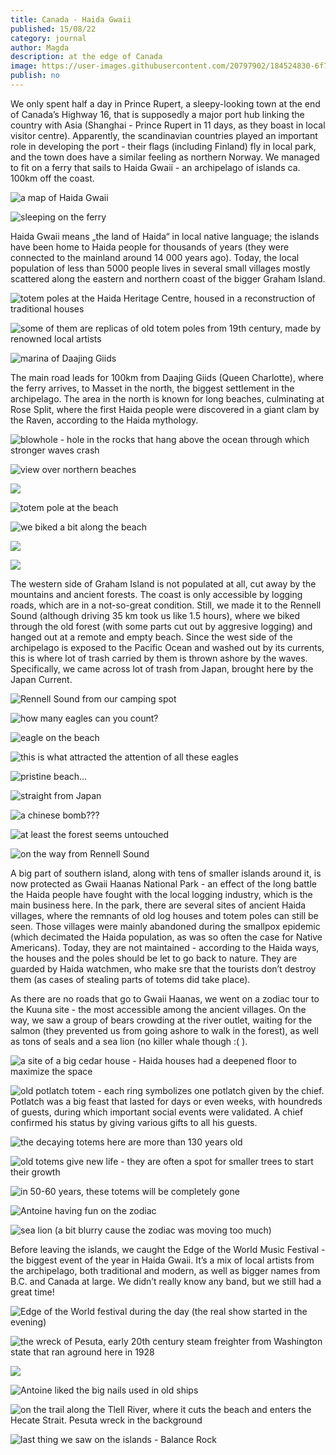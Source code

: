```yaml
---
title: Canada - Haida Gwaii
published: 15/08/22
category: journal
author: Magda
description: at the edge of Canada
image: https://user-images.githubusercontent.com/20797902/184524830-6f76e24e-18f6-46e7-9940-08ec61506dbe.jpg
publish: no
---
```


We only spent half a day in Prince Rupert, a sleepy-looking town at the end of Canada’s Highway 16, that is supposedly a major port hub linking the country with Asia (Shanghai - Prince Rupert in 11 days, as they boast in local visitor centre). Apparently, the scandinavian countries played an important role in developing the port - their flags (including Finland) fly in local park, and the town does have a similar feeling as northern Norway. We managed to fit on a ferry that sails to Haida Gwaii - an archipelago of islands ca. 100km off the coast.

![a map of Haida Gwaii](https://user-images.githubusercontent.com/20797902/184524578-4fd68bc7-aa48-4fb2-accc-b46ee750e8ed.png)

![sleeping on the ferry](https://lh3.googleusercontent.com/lfyJgQr6xoExKgEqKZFVeE7CZOLJCf-KAMdrSGwSYdj1mOKX03ijvnXjzVA7YwQ-wS72o9lwSdmq4XPLOWw6YUZG9ZuMnklsAouA4c9QZTDAWxc9OhpqsyAe7aspSZCRNSQb_TGr9rNRCf5m0ZXgsn-9TFW5g9d1ek29hgdyuXdnlu1POnw5C0LEtCiQbJiWbtVEJGS0UEHReXatqjtSFRHpIT-dzgZMkHU5Y3wj7Q0UrscwcO4WBrXXaiNyrgpDMjUsoiYS9qvlLMcb2MYdjkh9alTEI1VOvvQBY2ZYLQdMBwcto0odZkHJslJTTFI-P86nnEIzG1fSs3U0YdD_xvTkchAe2_AtUG_Lv44UoEIVrUskR-fxbJl4ytKUO5hXHHK_LgFGG6prKOx3AwhOgZVbQV6coct8Mr3IJ7QFBYldFEmMmuhj4ZoeH4qCENmWa4dmVHIEtadzrp1jTLcFRqL_S4ywMHRqzCVaZZpuRqb1oDeCDdX8uvTsJIo_Xsn5BVDD4s9JZyMSXd41z3YMwOZcmhEmwjJNQkMTnLwqQp_KwNrtFTq1r3x_8OaM5w_0Vk6y_GJ6IpzKW_b8zl0jF88raXLgxcuqhsG7GwHEIFcavJR9dKG1j-s59Z-YL4AM9CO2tJXpea9VLAFOfENgrEL8IFW9ZmuTKm1mFL6WEVJj2SQXfxK9hkY6NBJ94IeuRn4gj_PeZE5NI5Ujqcmm5vNCuel9AIPsFtExmL1_zpDXpsE4QWhuM0XN3TrGLHUFiO2LHzBQpps9M3mN7p0qBEsmkGbI4gqbhu4Yj8ZX_kBEA31ebTVE=w1500-h1000-no)

Haida Gwaii means „the land of Haida“ in local native language; the islands have been home to Haida people for thousands of years (they were connected to the mainland around 14 000 years ago). Today, the local population of less than 5000 people lives in several small villages mostly scattered along the eastern and northern coast of the bigger Graham Island. 

![totem poles at the Haida Heritage Centre, housed in a reconstruction of traditional houses](https://user-images.githubusercontent.com/20797902/184524800-1582e095-addc-40a1-bc1d-68b8f9af3b39.jpg)

![some of them are replicas of old totem poles from 19th century, made by renowned local artists](https://user-images.githubusercontent.com/20797902/184524815-6dda4172-8b01-4cb1-8e98-edf7dec35326.jpg)

![marina of Daajing Giids](https://user-images.githubusercontent.com/20797902/184524884-afb9d6a0-bc59-4797-8578-b180f3200bb4.jpg)

The main road leads for 100km from Daajing Giids (Queen Charlotte), where the ferry arrives, to Masset in the north, the biggest settlement in the archipelago. The area in the north is known for long beaches, culminating at Rose Split, where the first Haida people were discovered in a giant clam by the Raven, according to the Haida mythology.

![blowhole - hole in the rocks that hang above the ocean through which stronger waves crash](https://user-images.githubusercontent.com/20797902/184524822-773d7f32-ae65-4190-86dc-481699a9ddb5.jpg)

![view over northern beaches](https://user-images.githubusercontent.com/20797902/184524830-6f76e24e-18f6-46e7-9940-08ec61506dbe.jpg)

![](https://user-images.githubusercontent.com/20797902/184524841-7e4caa7f-f922-4ace-80ab-7e693d325b62.jpg)

![totem pole at the beach](https://user-images.githubusercontent.com/20797902/184524857-8a4d6e40-9dd8-4107-8976-8bfc53600dd0.jpg)

![we biked a bit along the beach](https://user-images.githubusercontent.com/20797902/184524862-e8238683-0d51-487b-9312-ec1ca483185b.jpg)

![](https://user-images.githubusercontent.com/20797902/184524872-de731f07-672d-4632-b62f-4d1b9b529928.jpg)

![](https://user-images.githubusercontent.com/20797902/184524876-4faeaaf9-0641-4266-8473-944462311722.jpg)

The western side of Graham Island is not populated at all, cut away by the mountains and ancient forests. The coast is only accessible by logging roads, which are in a not-so-great condition. Still, we made it to the Rennell Sound (although driving 35 km took us like 1.5 hours), where we biked through the old forest (with some parts cut out by aggresive logging) and hanged out at a remote and empty beach. Since the west side of the archipelago is exposed to the Pacific Ocean and washed out by its currents, this is where lot of trash carried by them is thrown ashore by the waves. Specifically, we came across lot of trash from Japan, brought here by the Japan Current.

![Rennell Sound from our camping spot](https://lh3.googleusercontent.com/YDrsTrmD_ojgaz2Vi5x0KNHfc0BrnRDu-f6BSvwQuWVm9xMGfMNJVULAbNTqTtz1qGS7_73U3QTDhX5JvU-avbyS409KOGBnEsYWTdFfpYOZ4m1iSHxiskStZmawLQ0AJgNl_qH_xjaIRr4HhDYGlRs4m8aQqVOGZKJwhpBFWJ0WbAM-NpaGhZNrpRJn3asS4i5h_FDhkX0hUNbGRr0J_3cB92qHU6iy7lkm1-7tezAilnIK3Q7s3KiseTw7SXtTKKSkT2bl98OeCKw8KGzDLr_VK8EaB8zwTg0vfdIPK0QrdSeB4PgS_XkLzYAhdyrekkhP5FK6YZrJQPNU6uN5Ck9G-4t6ViqEszKiCLwO74jPJqpa2LWRnbX2E8IG9DAn0_oX5lSxm8ZekdXppsXgps_OTUm9o5V5rJSo88rH5SeIrGy3crYlWPLTSSHlBnQ58BAfQumb67BrowqxCz5Ib0iev3jgKD-urad5NwI45sbPphlWr0yECLFf-K5ZzWP_3GdlRjaZ5jaF4abd-ea54kRVI8saJ2dBQjmNQCPAFpwD5eaKdE9MuUvadj2oRLE8MVgM9LOEoJ3WU3pepX5sis8pMnpBF3lro-MWJetqP1f5QvhPGjyaz42EIV-TCMaGFVNILAg2hAaAW2MmolYbDDfH88h7xpz1lfxzfyaIlMaaBw9FhZtZEpXcGi092PeDpF0i91tEJ5DMikUc-_zKPCzor0MBIO7jEhODPoYv4s5fWXCmldxI5Zxof8cOg1OjmfuUjAXw3ha8AvuyIoVQ7hAL44cA9gfee8SDONKx8aTLGB21xZB6=w1500-h1000-no)

![how many eagles can you count?](https://user-images.githubusercontent.com/20797902/184546762-fd1a58b8-efc6-4cbf-a0df-72c0835cc9f3.jpg)

![eagle on the beach](https://user-images.githubusercontent.com/20797902/184546649-209d71ae-3766-488f-8e4f-4903936d9b84.jpg)

![this is what attracted the attention of all these eagles](https://user-images.githubusercontent.com/20797902/184546770-2ae5dc0d-e28f-4349-bbb1-0d60f96853c7.jpg)

![pristine beach…](https://user-images.githubusercontent.com/20797902/184546677-052f4298-24b9-4bc3-9195-b45de34d0fae.jpg)

![straight from Japan](https://user-images.githubusercontent.com/20797902/184546700-16fd2b2d-9d32-4846-bb2f-d35dcffc70d0.jpg)

![a chinese bomb???](https://user-images.githubusercontent.com/20797902/184546732-73ccfd88-c640-49b7-81e2-24df4d147acf.jpg)

![at least the forest seems untouched](https://user-images.githubusercontent.com/20797902/184546753-17a17533-7ce2-4cda-85e0-083346a5b585.jpg)

![on the way from Rennell Sound](https://user-images.githubusercontent.com/20797902/184546783-7535f7fc-0a8d-4d75-8238-fd2ceaa8c730.jpg)

A big part of southern island, along with tens of smaller islands around it, is now protected as Gwaii Haanas National Park - an effect of the long battle the Haida people have fought with the local logging industry, which is the main business here. In the park, there are several sites of ancient Haida villages, where the remnants of old log houses and totem poles can still be seen. Those villages were mainly abandoned during the smallpox epidemic (which decimated the Haida population, as was so often the case for Native Americans). Today, they are not maintained - according to the Haida ways, the houses and the poles should be let to go back to nature. They are guarded by Haida watchmen, who make sre that the tourists don’t destroy them (as cases of stealing parts of totems did take place). 

As there are no roads that go to Gwaii Haanas, we went on a zodiac tour to the Kuuna site - the most accessible among the ancient villages. On the way, we saw a group of bears crowding at the river outlet, waiting for the salmon (they prevented us from going ashore to walk in the forest), as well as tons of seals and a sea lion (no killer whale though :( ).

![a site of a big cedar house - Haida houses had a deepened floor to maximize the space](https://user-images.githubusercontent.com/20797902/184524901-c03656b9-ade0-4d12-8f87-1d00d57fbcce.jpg)

![old potlatch totem - each ring symbolizes one potlatch given by the chief. Potlatch was a big feast that lasted for days or even weeks, with houndreds of guests, during which important social events were validated. A chief confirmed his status by giving various gifts to all his guests.](https://user-images.githubusercontent.com/20797902/184546528-2ad08e46-2951-46fd-9810-a844168a6c44.jpg)

![the decaying totems here are more than 130 years old](https://user-images.githubusercontent.com/20797902/184525010-d7f6cee6-81ca-4814-809f-bf595725ba0d.jpg)

![old totems give new life - they are often a spot for smaller trees to start their growth](https://user-images.githubusercontent.com/20797902/184524959-b228492a-dcb0-42b9-b96c-5373ce6b6f38.jpg)

![in 50-60 years, these totems will be completely gone](https://user-images.githubusercontent.com/20797902/184524963-40f7c3bb-99e1-410a-9e02-91a84bc1ddf6.jpg)

![Antoine having fun on the zodiac](https://user-images.githubusercontent.com/20797902/184546640-e7c63fad-661d-4e01-a17b-8b6bcce9f0b3.jpg)

![sea lion (a bit blurry cause the zodiac was moving too much)](https://user-images.githubusercontent.com/20797902/184524892-3ae30461-f314-4cd0-b4b9-621ed0403efc.jpg)

Before leaving the islands, we caught the Edge of the World Music Festival - the biggest event of the year in Haida Gwaii. It’s a mix of local artists from the archipelago, both traditional and modern, as well as bigger names from B.C. and Canada at large. We didn’t really know any band, but we still had a great time!

![Edge of the World festival during the day (the real show started in the evening)](https://lh3.googleusercontent.com/b3wVkMFf8TMlQaZVPdUJr1EVsye5v4b5Zmuw0Tfcyz0kKM98T24hXryFrKSFkQ0zyvyJsXXlyIi04bSUAbLQf0NsqLvh4YDX13fFv0UhKtaCbpxb7vvVMka9dqRRPHzYLjowApUBJ5n__aZhNorHymq-8a_1TFC3zBD-Ey0h16rVtF4KeLyXD1BsKu7sUmYCP41UVar4Y--vcLuxrpOvs_SAUtZ-WEza9eH7flDa1bxXZFpE2i3OUI7MrvJBf1KqmZUybvw3adYHLLLiJxx27yGYT6E65HXb2sHBODP1kutXk3B26h0zqr7qeBXn0sTppptoi3W2rCP0ynq-Y24jQBRUdtmlG3DHaGvzYZ1GI7WcWmZ6B3sPaCLGLe4YEthoS96Naky_5Q9LQHOPRi8lTzz0chaSAEMT9BEhX9wh7gwICxlMVbcf-SkIJQxqd58TyRp-uGxw_OIOnpYXnlYdo1hYmshj7swHwXVDJsf88KI1kOxeTY_X2KdEGZ0KtQnrpaDfKxkUV6Wp6nswipmOtBPWcd_mX4_7BiYf-CDWtKwV24xZ0s94DrmXyEzOW4Y9GIWqcl79zBJijv6teFTimIPKy32Y7l9kOrDMxsSImqbfIouKqyl0QSRRjjBsRInb56LR6VZ7JWQQ37N79Kjzd06v4PQgVAz0HtYB_esNQJH_IEXIuE1JiQwYqgYPdiW1thQNR3DQNlRVBNJ-jJzJWFtXv0eptLOSDM3I8fclmVwbdx6EMyrGu4w4UzzsDsSbN80dk7Ay8CCqiDZH7XjfoZRutQw9HlhWaOEORnFQvw4UlIYhH3o4=w1500-h1000-no)

![the wreck of Pesuta, early 20th century steam freighter from Washington state that ran aground here in 1928](https://user-images.githubusercontent.com/20797902/184546790-5dcb46e6-e42b-475f-9d98-1eab358ff27f.jpg)

![](https://user-images.githubusercontent.com/20797902/184546798-68b29448-a2e9-4d40-a932-919155572049.jpg)

![Antoine liked the big nails used in old ships](https://user-images.githubusercontent.com/20797902/184546813-45569a41-6812-4268-9534-5a06a84df369.jpg)

![on the trail along the Tlell River, where it cuts the beach and enters the Hecate Strait. Pesuta wreck in the background](https://user-images.githubusercontent.com/20797902/184546789-1e31a861-ce82-44f6-9e2b-287fa2c58537.jpg)

![last thing we saw on the islands - Balance Rock](https://lh3.googleusercontent.com/Tcxk915D-rIPVgBwPZqcmhOP0YbgUO8QL9mq-l7mqztfwdb9UTY8OCcw5i9JbAsGseGHWskrz6gdIe7qRvti83BssZppudWWScVPoPa7S_KeDQ9E5PzsjjfUBlmECDPvR20yMIN3MeQ8xSRXltqrI9G4ZW0kZgjRUFabVFWeRE8FgPezskKFlBSMonp0liqLmAHF32VXGwrLhXNV7FnAlg06ioDSWPUrNN0H_4wa0GA4L-j0t95Q_vKk5QqCMROwhNWZCtRj4e-SF7IRftmxqgj8K5vmmre4XMad6xt1IWsfgF4ph94j823-B5HBAUEzGAxYr94bkA_evgzcPfP5DDLFceRqjV1b-bJgmx4_gDvHv7pcqTaso7lVB-2IDLHtKALIDbCimnEAYMLXGUPQ631jx4XtOtEdKz5N1YT5k3QGqBlaMz7t4H9P7gWYdfcmpXp87P5BhN64IR5hhwvWXCi5LaE_NHPWHZNTE8jz1iG05f5CLzkSVnQ_9oC1rPXoTwA6jwZYZK79lET846peyL8FkEUwkAn8anideiGjB_zHXeIMBgVcUm5gqOL8NnYjGzIz7HFoyIbowTh9AI0D7a_BmYWNyUlYcu3HrwKbt2ONBKeJpPF6TsKwAzZTwftCHxkHdtlNtDHnSEZi27sy0npWuCgZFu_aZTm_CcZNAPbWuP6KAYYJfAK3phvpRZ960mv6B8K9NIwH5EC18ysAyMskLIXiyrvagrFQY9q9TUo7eCKvnbVyzqW4_oPK7mK9LgzNdRrsJT8_eqcIa4q9KvW80mzys53UCZzFMKKBD2D5_1Y396dT=w1500-h1000-no)

